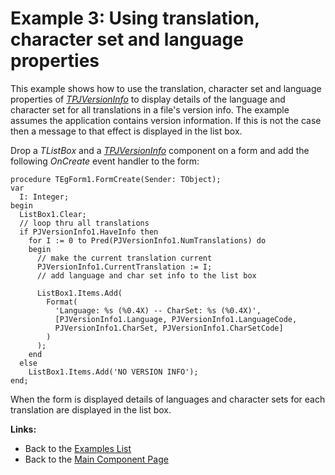 # Example 3: Using translation, character set and language properties #

This example shows how to use the translation, character set and language properties of _[TPJVersionInfo](TPJVersionInfo.md)_ to display details of the language and character set for all translations in a file's version info. The example assumes the application contains version information. If this is not the case then a message to that effect is displayed in the list box.

Drop a _TListBox_ and a _[TPJVersionInfo](TPJVersionInfo.md)_ component on a form and add the following _OnCreate_ event handler to the form:

```
procedure TEgForm1.FormCreate(Sender: TObject);
var
  I: Integer;
begin
  ListBox1.Clear;
  // loop thru all translations
  if PJVersionInfo1.HaveInfo then
    for I := 0 to Pred(PJVersionInfo1.NumTranslations) do
    begin
      // make the current translation current
      PJVersionInfo1.CurrentTranslation := I;
      // add language and char set info to the list box

      ListBox1.Items.Add(
        Format(
          'Language: %s (%0.4X) -- CharSet: %s (%0.4X)',
          [PJVersionInfo1.Language, PJVersionInfo1.LanguageCode,
          PJVersionInfo1.CharSet, PJVersionInfo1.CharSetCode]
        )
      );
    end
  else
    ListBox1.Items.Add('NO VERSION INFO');
end;
```

When the form is displayed details of languages and character sets for each translation are displayed in the list box.

**Links:**

  * Back to the [Examples List](VerInfoExamples.md)
  * Back to the [Main Component Page](VersionInformationComponent.md)